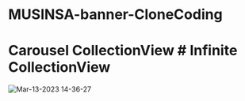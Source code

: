 # MUSINSA-banner-CloneCoding
# Carousel CollectionView # Infinite CollectionView

![Mar-13-2023 14-36-27](https://user-images.githubusercontent.com/94464179/224616704-805d5dff-59a5-4935-8ad3-fed299f57935.gif)

